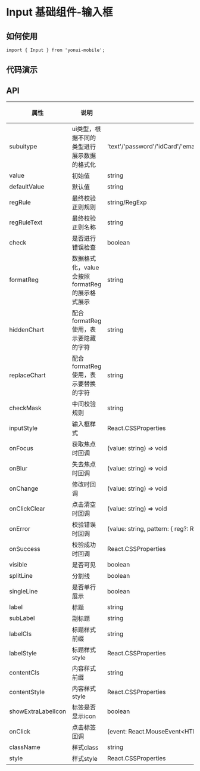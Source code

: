 # Input 基础组件-输入框
## 如何使用

```
import { Input } from 'yonui-mobile';

```

## 代码演示


## API

属性 | 说明 | 类型 | 默认值 | 必选
----|-----|------|------|------
subuitype | ui类型，根据不同的类型进行展示数据的格式化 | 'text'/'password'/'idCard'/'email'/'ipAddress'/'bankCard16'/'bankCard19'/'customized'/'' | 无 | false
value | 初始值 | string | 无 | false
defaultValue | 默认值 | string | 无 | false
regRule | 最终校验正则规则 | string/RegExp | 无 | false
regRuleText | 最终校验正则名称 | string | 无 | false
check | 是否进行错误检查 | boolean | true | false
formatReg | 数据格式化，value会按照formatReg的展示格式展示 | string | 无 | false
hiddenChart | 配合formatReg使用，表示要隐藏的字符 | string | '' | false
replaceChart | 配合formatReg使用，表示要替换的字符 | string | '' | false
checkMask | 中间校验规则 | string | 无 | false
inputStyle | 输入框样式 | React.CSSProperties | 无 | false
onFocus | 获取焦点时回调 | (value: string) => void | 无 | false
onBlur | 失去焦点时回调 | (value: string) => void | 无 | false
onChange | 修改时回调 | (value: string) => void | 无 | false
onClickClear | 点击清空时回调 | (value: string) => void | 无 | false
onError | 校验错误时回调 | (value: string, pattern: { reg?: RegExp, text?: string }) => void | 无 | false
onSuccess | 校验成功时回调 | React.CSSProperties | 无 | false
visible | 是否可见 | boolean | true | false
splitLine | 分割线 | boolean | false | false
singleLine | 是否单行展示 | boolean | false | false
label | 标题 | string | '' | false
subLabel | 副标题 | string | '' | false
labelCls | 标题样式前缀 | string | 无 | false
labelStyle | 标题样式style | React.CSSProperties | 无 | false
contentCls | 内容样式前缀 | string | 无 | false
contentStyle | 内容样式style | React.CSSProperties | 无 | false
showExtraLabelIcon | 标签是否显示icon | boolean | false | false
onClick | 点击标签回调 | (event: React.MouseEvent<HTMLDivElement, MouseEvent>) => void | 无 | false
className | 样式class | string | 无 | false
style | 样式style | React.CSSProperties | 无 | false
